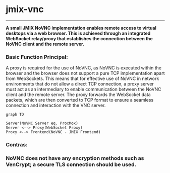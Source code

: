 # jmix-vnc
___

**A small JMIX NoVNC implementation enables remote access to virtual desktops via a web browser. This is achieved through an integrated WebSocket relay/proxy that establishes the connection between the NoVNC client and the remote server.**

### Basic Function Principal:

A proxy is required for the use of NoVNC, as NoVNC is executed within the browser and the browser does not support a pure TCP implementation apart from WebSockets. This means that for effective use of NoVNC in network environments that do not allow a direct TCP connection, a proxy server must act as an intermediary to enable communication between the NoVNC client and the remote server. The proxy forwards the WebSocket data packets, which are then converted to TCP format to ensure a seamless connection and interaction with the VNC server.

```mermaid
graph TD

Server(NoVNC Server eq. ProxMox)
Server <--> Proxy(WebSocket Proxy)
Proxy <--> Frontend(NoVNC - JMIX Frontend)
```

### Contras:
### **NoVNC does not have any encryption methods such as VenCrypt; a secure TLS connection should be used.**